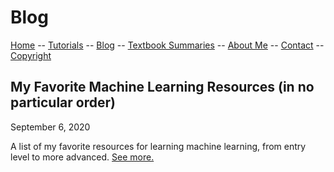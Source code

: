 # Blog

[Home](../README.md) -- [Tutorials](README.md) -- [Blog](../Blog/README.md) -- [Textbook Summaries](../TextbookSummaries/README.md) -- [About Me](../aboutme.md) -- [Contact](../contactme.md) -- [Copyright](../copyright.md)


## My Favorite Machine Learning Resources (in no particular order)

September 6, 2020

A list of my favorite resources for learning machine learning, from entry level to more advanced.  [See more.](Posts/2020_09_06_MLResources/post.md)
